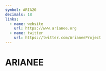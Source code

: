 ```yaml
---
symbol: ARIA20
decimals: 18
links:
  - name: website
    url: https://www.arianee.org
  - name: twitter
    url: https://twitter.com/ArianeeProject
---
```


# ARIANEE
